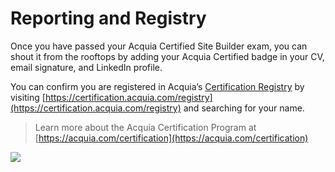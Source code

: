 # Reporting and Registry

Once you have passed your Acquia Certified Site Builder exam, you can shout it from the rooftops by adding your Acquia Certified badge in your CV, email signature, and LinkedIn profile.

You can confirm you are registered in Acquia’s [Certification Registry](https://www.webassessor.com/wa.do?page=publicHome&branding=ACQUIA) by visiting [https://certification.acquia.com/registry](https://certification.acquia.com/registry) and searching for your name.

> Learn more about the Acquia Certification Program at [https://acquia.com/certification](https://acquia.com/certification)

![](https://github.com/prasadshir/sg-sb-d9/tree/2d1ced1529fa41dd313f67d126078b3ade382266/.gitbook/assets/Screenshot%202016-12-14%2013.19.32.png)

